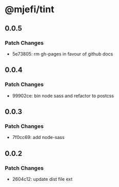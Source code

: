 # @mjefi/tint

## 0.0.5

### Patch Changes

- 5e73805: rm gh-pages in favour of github docs

## 0.0.4

### Patch Changes

- 99902ce: bin node sass and refactor to postcss

## 0.0.3

### Patch Changes

- 7f0cc69: add node-sass

## 0.0.2

### Patch Changes

- 2604c12: update dist file ext
